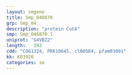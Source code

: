 ```yaml
---
layout: smgene
title: Smp_048870
grp: Smp_04
description: "protein CutA"
smp: Smp_048870.1
uniprot: "G4VBZ2"
length:   393
cdd: "COG1324, PRK10645, cl00584, pfam03091"
kk: K03926
categories: sm
---
```

